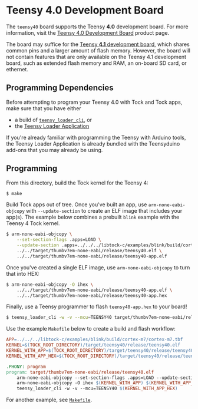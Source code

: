 Teensy 4.0 Development Board
============================

The `teensy40` board supports the Teensy **4.0** development board.
For more information, visit the
[Teensy 4.0 Development Board](https://www.pjrc.com/store/teensy40.html)
product page.

The board may suffice for the [Teensy **4.1** development board][t41], which
shares common pins and a larger amount of flash memory. However, the board
will not contain features that are only available on the Teensy 4.1 development
board, such as extended flash memory and RAM, an on-board SD card, or ethernet.

[t41]: https://www.pjrc.com/store/teensy41.html

Programming Dependencies
------------------------

Before attempting to program your Teensy 4.0 with Tock and Tock apps, make sure
that you have either

- a build of [`teensy_loader_cli`](https://github.com/PaulStoffregen/teensy_loader_cli), or
- the [Teensy Loader Application](https://www.pjrc.com/teensy/loader.html)

If you're already familiar with programming the Teensy with Arduino tools,
the Teensy Loader Application is already bundled with the Teensyduino add-ons
that you may already be using.

Programming
-----------

From this directory, build the Tock kernel for the Teensy 4:

```bash
$ make
```

Build Tock apps out of tree. Once you've built an app, use
`arm-none-eabi-objcopy` with `--update-section` to create an ELF image that
includes your app(s). The example below combines a prebuilt `blink` example
with the Teensy 4 Tock kernel.

```bash
$ arm-none-eabi-objcopy \
    --set-section-flags .apps=LOAD \
    --update-section .apps=../../../libtock-c/examples/blink/build/cortex-m7/cortex-m7.tbf \
    ../../target/thumbv7em-none-eabi/release/teensy40.elf \
    ../../target/thumbv7em-none-eabi/release/teensy40-app.elf
```

Once you've created a single ELF image, use `arm-none-eabi-objcopy` to turn
that into HEX:

```bash
$ arm-none-eabi-objcopy -O ihex \
    ../../target/thumbv7em-none-eabi/release/teensy40-app.elf \
    ../../target/thumbv7em-none-eabi/release/teensy40-app.hex
```

Finally, use a Teensy programmer to flash `teensy40-app.hex` to your board!

```bash
$ teensy_loader_cli -w -v --mcu=TEENSY40 target/thumbv7em-none-eabi/release/teensy40-app.hex
```

Use the example `Makefile` below to create a build and flash workflow:

```Makefile
APP=../../../libtock-c/examples/blink/build/cortex-m7/cortex-m7.tbf
KERNEL=$(TOCK_ROOT_DIRECTORY)/target/teensy40/release/teensy40.elf
KERNEL_WITH_APP=$(TOCK_ROOT_DIRECTORY)/target/teensy40/release/teensy40-app.elf
KERNEL_WITH_APP_HEX=$(TOCK_ROOT_DIRECTORY)/target/teensy40/release/teensy40-app.hex

.PHONY: program
program: target/thumbv7em-none-eabi/release/teensy40.elf
	arm-none-eabi-objcopy --set-section-flags .apps=LOAD --update-section .apps=$(APP) $(KERNEL) $(KERNEL_WITH_APP)
	arm-none-eabi-objcopy -O ihex $(KERNEL_WITH_APP) $(KERNEL_WITH_APP_HEX)
    teensy_loader_cli -w -v --mcu=TEENSY40 $(KERNEL_WITH_APP_HEX)
```

For another example, see [`Makefile`](./Makefile).
